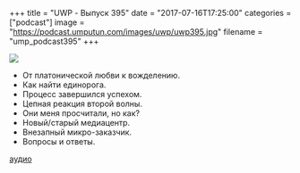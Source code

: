 +++
title = "UWP - Выпуск 395"
date = "2017-07-16T17:25:00"
categories = ["podcast"]
image = "https://podcast.umputun.com/images/uwp/uwp395.jpg"
filename = "ump_podcast395"
+++

![](https://podcast.umputun.com/images/uwp/uwp395.jpg)

- От платонической любви к вожделению.
- Как найти единорога.
- Процесс завершился успехом.
- Цепная реакция второй волны.
- Они меня просчитали, но как?
- Новый/старый медиацентр.
- Внезапный микро-заказчик.
- Вопросы и ответы.

[аудио](https://podcast.umputun.com/media/ump_podcast395.mp3)
<audio src="https://podcast.umputun.com/media/ump_podcast395.mp3" preload="none"></audio>
